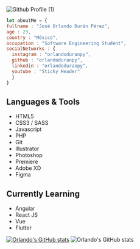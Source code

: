 ![Github Profile (1)](https://user-images.githubusercontent.com/57104916/140618950-a5e2e00f-d489-4d0e-8b66-49722073e088.png)

``` javascript
let aboutMe = {
fullname : "José Orlando Durán Pérez",
age : 23,
country : "México",
occupation : "Software Engineering Student",
socialNetworks : {
  instagram : "orlandoduranpy",
  github : "orlandoduranpy",
  linkedin : "orlandoduranpy",
  youtube : "Sticky Header"
  }
}

```

## Languages & Tools
* HTML5
* CSS3 / SASS
* Javascript
* PHP
* Git
* Illustrator
* Photoshop
* Premiere
* Adobe XD
* Figma

## Currently Learning
* Angular
* React JS
* Vue
* Flutter

[![Orlando's GitHub stats](https://github-readme-stats.vercel.app/api?username=orlandoduranpy)](https://github.com/anuraghazra/github-readme-stats)
![Orlando's GitHub stats](https://github-readme-stats.vercel.app/api?username=orlandoduranpy&count_private=true)

